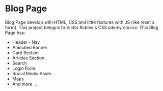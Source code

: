 # Blog Page
Blog Page develop with HTML, CSS and little features with JS (like reset a form).
This project belogns to Victor Robles's CSS udemy course.
This Blog Page has:
* Header - Nav
* Animated Banner
* Card Section
* Articles Section
* Search
* Login Form
* Social Media Aside
* Maps
* And more ...
